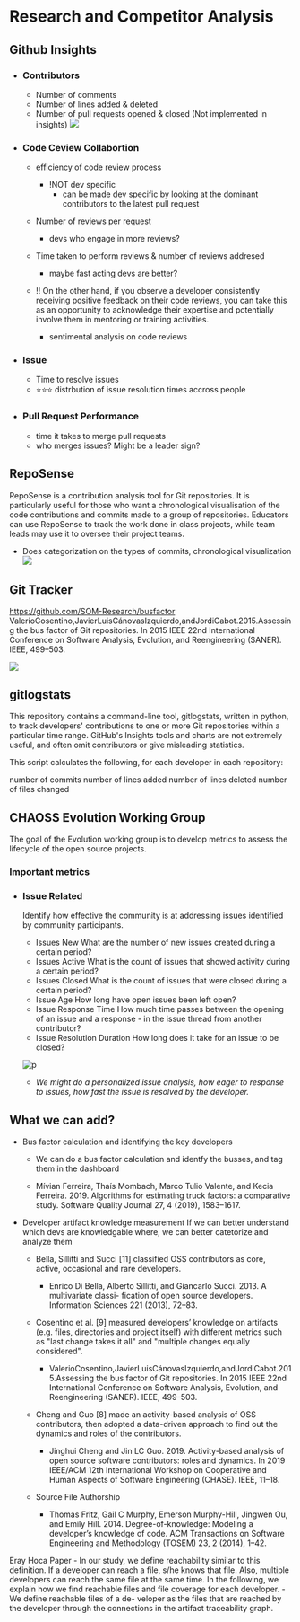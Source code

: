
# Research and Competitor Analysis

## Github Insights
- ### Contributors
    - Number of comments
    - Number of lines added & deleted
    - Number of pull requests opened & closed (Not implemented in insights)
    ![](assets/githubinsight.png)

- ### Code Ceview Collabortion
    - efficiency of code review process
        - !NOT dev specific
            - can be made dev specific by looking at the dominant contributors to the latest pull request
    - Number of reviews per request
        - devs who engage in more reviews?
    - Time taken to perform reviews & number of reviews addresed
        - maybe fast acting devs are better?

    - !! On the other hand, if you observe a developer consistently receiving positive feedback on their code reviews, you can take this as an opportunity to acknowledge their expertise and potentially involve them in mentoring or training activities.
        - sentimental analysis on code reviews 

- ### Issue 
    - Time to resolve issues
    -  ⭐️⭐️⭐️  distrbution of issue resolution times accross people     

- ### Pull Request Performance
    - time it takes to merge pull requests
    - who merges issues? Might be a leader sign?


## RepoSense
RepoSense is a contribution analysis tool for Git repositories. It is particularly useful for those who want a chronological visualisation of the code contributions and commits made to a group of repositories. Educators can use RepoSense to track the work done in class projects, while team leads may use it to oversee their project teams.
- Does categorization on the types of commits, chronological visualization
    ![](assets/reposense.png)

## Git Tracker
https://github.com/SOM-Research/busfactor
ValerioCosentino,JavierLuisCánovasIzquierdo,andJordiCabot.2015.Assessing the bus factor of Git repositories. In 2015 IEEE 22nd International Conference on Software Analysis, Evolution, and Reengineering (SANER). IEEE, 499–503.

![](assets/bus_factor.png)



## gitlogstats
This repository contains a command-line tool, gitlogstats, written in python, to track developers' contributions to one or more Git repositories within a particular time range. GitHub's Insights tools and charts are not extremely useful, and often omit contributors or give misleading statistics.

This script calculates the following, for each developer in each repository:

number of commits
number of lines added
number of lines deleted
number of files changed

## CHAOSS Evolution Working Group

The goal of the Evolution working group is to develop metrics to assess the lifecycle of the open source projects.

### Important metrics
- ### Issue Related
    Identify how effective the community is at addressing issues identified by community participants.

    - Issues New	What are the number of new issues created during a certain period?
    - Issues Active	What is the count of issues that showed activity during a certain period?
    - Issues Closed	What is the count of issues that were closed during a certain period?
    - Issue Age	How long have open issues been left open?
    - Issue Response Time	How much time passes between the opening of an issue and a response - in the issue thread from another contributor?
    - Issue Resolution Duration	How long does it take for an issue to be closed?

    ![p](assets/issuemetrics.png)

    - *We might do a personalized issue analysis, how eager to response to issues, how fast the issue is resolved by the developer.*





## What we can add?
- Bus factor calculation and identifying the key developers
    - We can do a bus factor calculation and identfy the busses, and tag them in the dashboard

     - Mívian Ferreira, Thaís Mombach, Marco Tulio Valente, and Kecia Ferreira. 2019.
Algorithms for estimating truck factors: a comparative study. Software Quality
Journal 27, 4 (2019), 1583–1617.

- Developer artifact knowledge measurement
    If we can better understand which devs are knowledgable where, we can better catetorize and analyze them

    - Bella, Sillitti and Succi [11] classified OSS contributors as core, active, occasional and rare developers.
        - Enrico Di Bella, Alberto Sillitti, and Giancarlo Succi. 2013. A multivariate classi- fication of open source developers. Information Sciences 221 (2013), 72–83.

    - Cosentino et al. [9] measured developers’ knowledge on artifacts (e.g. files, directories and project itself) with different metrics such as "last change takes it all" and "multiple changes equally considered".
        - ValerioCosentino,JavierLuisCánovasIzquierdo,andJordiCabot.2015.Assessing the bus factor of Git repositories. In 2015 IEEE 22nd International Conference on Software Analysis, Evolution, and Reengineering (SANER). IEEE, 499–503.

    - Cheng and Guo [8] made an activity-based analysis of OSS contributors, then adopted a data-driven approach to find out the dynamics and roles of the contributors.
        - Jinghui Cheng and Jin LC Guo. 2019. Activity-based analysis of open source software contributors: roles and dynamics. In 2019 IEEE/ACM 12th International Workshop on Cooperative and Human Aspects of Software Engineering (CHASE). IEEE, 11–18.

    - Source File Authorship
        - Thomas Fritz, Gail C Murphy, Emerson Murphy-Hill, Jingwen Ou, and Emily
        Hill. 2014. Degree-of-knowledge: Modeling a developer’s knowledge of code. ACM Transactions on Software Engineering and Methodology (TOSEM) 23, 2 (2014), 1–42.

Eray Hoca Paper
    - In our study, we define reachability similar to this definition. If a developer can reach a file, s/he knows that file. Also, multiple developers can reach the same file at the same time. In the following, we explain how we find reachable files and file coverage for each developer.
          - We define reachable files of a de- veloper as the files that are reached by the developer through the connections in the artifact traceability graph. 

    

    

